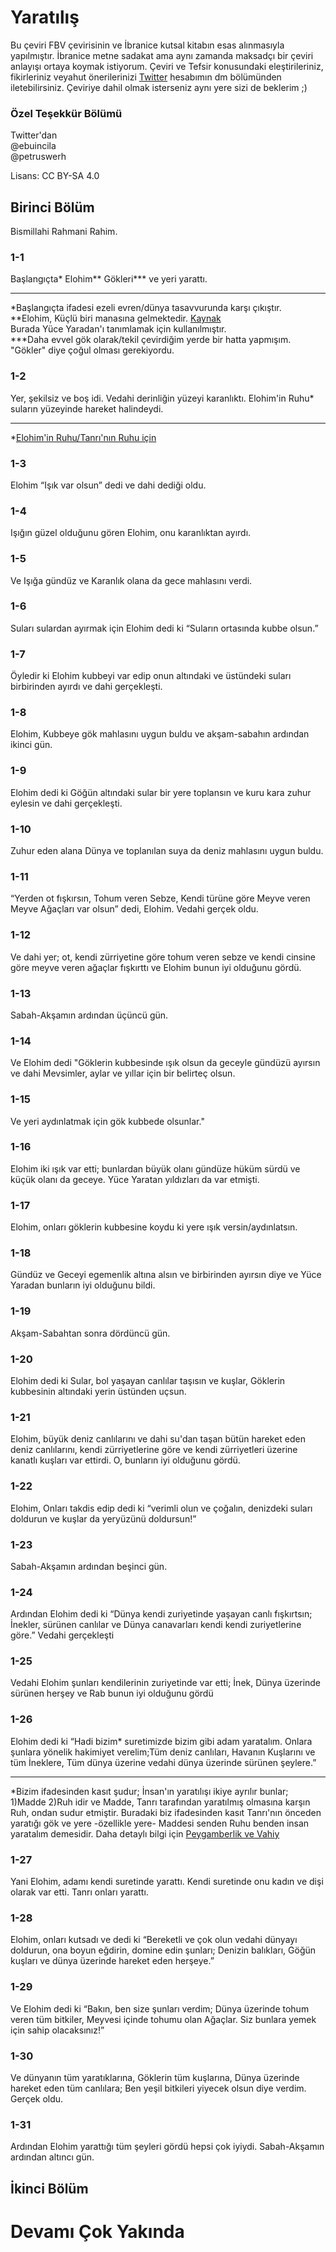 # Yaratılış  

Bu çeviri FBV çevirisinin ve İbranice kutsal kitabın esas alınmasıyla yapılmıştır. İbranice metne sadakat ama aynı zamanda maksadçı bir çeviri anlayışı ortaya koymak istiyorum. Çeviri ve Tefsir konusundaki eleştirileriniz, fikirleriniz veyahut önerilerinizi [Twitter](https://x.com/padrosum) hesabımın dm bölümünden iletebilirsiniz. Çeviriye dahil olmak isterseniz aynı yere sizi de beklerim ;)

### Özel Teşekkür Bölümü
Twitter'dan  
@ebuincila  
@petruswerh  


Lisans: CC BY-SA 4.0


## Birinci Bölüm

Bismillahi Rahmani Rahim.

### 1-1

Başlangıçta* Elohim** Gökleri*** ve yeri yarattı.  

----  
*Başlangıçta ifadesi ezeli evren/dünya tasavvurunda karşı çıkıştır.  
**Elohim, Küçlü biri manasına gelmektedir. [Kaynak](https://www.biblestudytools.com/bible-study/topical-studies/elohim-supreme-one-mighty-one.html)   
Burada Yüce Yaradan'ı tanımlamak için kullanılmıştır.  
***Daha evvel gök olarak/tekil çevirdiğim yerde bir hatta yapmışım. "Gökler" diye çoğul olması gerekiyordu.  

### 1-2

Yer, şekilsiz ve boş idi. Vedahi derinliğin yüzeyi karanlıktı. Elohim'in Ruhu* suların yüzeyinde hareket halindeydi.  

---  
*[Elohim'in Ruhu/Tanrı'nın Ruhu için](https://padrosum.github.io/yazılar/nubuvvet-vahiy.html)

### 1-3

Elohim “Işık var olsun” dedi ve dahi dediği oldu.

### 1-4

Işığın güzel olduğunu gören Elohim, onu karanlıktan ayırdı.

### 1-5

Ve Işığa gündüz ve Karanlık olana da gece mahlasını verdi.

### 1-6

Suları sulardan ayırmak için Elohim dedi ki “Suların ortasında kubbe olsun.”

### 1-7

Öyledir ki Elohim kubbeyi var edip onun altındaki ve üstündeki suları birbirinden ayırdı ve dahi gerçekleşti.

### 1-8

Elohim, Kubbeye gök mahlasını uygun buldu ve akşam-sabahın ardından ikinci gün.

### 1-9

Elohim dedi ki Göğün altındaki sular bir yere toplansın ve kuru kara zuhur eylesin ve dahi gerçekleşti.

### 1-10

Zuhur eden alana Dünya ve toplanılan suya da deniz mahlasını uygun buldu.

### 1-11

“Yerden ot fışkırsın, Tohum veren Sebze, Kendi türüne göre Meyve veren Meyve Ağaçları var olsun” dedi, Elohim. Vedahi gerçek oldu.

### 1-12

Ve dahi yer; ot, kendi zürriyetine göre tohum veren sebze ve kendi cinsine göre meyve veren ağaçlar fışkırttı ve Elohim bunun iyi olduğunu gördü.

### 1-13

Sabah-Akşamın ardından üçüncü gün.

### 1-14

Ve Elohim dedi "Göklerin kubbesinde ışık olsun da geceyle gündüzü ayırsın ve dahi Mevsimler, aylar ve yıllar için bir belirteç olsun.

### 1-15

Ve yeri aydınlatmak için gök kubbede olsunlar."

### 1-16

Elohim iki ışık var etti; bunlardan büyük olanı gündüze hüküm sürdü ve küçük olanı da geceye. Yüce Yaratan yıldızları da var etmişti.

### 1-17

Elohim, onları göklerin kubbesine koydu ki yere ışık versin/aydınlatsın.

### 1-18

Gündüz ve Geceyi egemenlik altına alsın ve birbirinden ayırsın diye ve Yüce Yaradan bunların iyi olduğunu bildi.

### 1-19

Akşam-Sabahtan sonra dördüncü gün.

### 1-20

Elohim dedi ki Sular, bol yaşayan canlılar taşısın ve kuşlar, Göklerin kubbesinin altındaki yerin üstünden uçsun.

### 1-21

Elohim, büyük deniz canlılarını ve dahi su'dan taşan bütün hareket eden deniz canlılarını, kendi zürriyetlerine göre ve kendi zürriyetleri üzerine kanatlı kuşları var ettirdi. O, bunların iyi olduğunu gördü.

### 1-22

Elohim, Onları takdis edip dedi ki “verimli olun ve çoğalın, denizdeki suları doldurun ve kuşlar da yeryüzünü doldursun!”

### 1-23

Sabah-Akşamın ardından beşinci gün.

### 1-24
Ardından Elohim dedi ki “Dünya kendi zuriyetinde yaşayan canlı fışkırtsın; İnekler, sürünen canlılar ve Dünya canavarları kendi kendi zuriyetlerine göre.” Vedahi gerçekleşti

### 1-25
Vedahi Elohim şunları kendilerinin zuriyetinde var etti; İnek, Dünya üzerinde sürünen herşey ve Rab bunun iyi olduğunu gördü

### 1-26
Elohim dedi ki “Hadi bizim* suretimizde bizim gibi adam yaratalım. Onlara şunlara yönelik hakimiyet verelim;Tüm deniz canlıları, Havanın Kuşlarını ve tüm İneklere, Tüm dünya üzerine vedahi dünya üzerinde sürünen şeylere.”

---  
*Bizim ifadesinden kasıt şudur; İnsan'ın yaratılışı ikiye ayrılır bunlar; 1)Madde 2)Ruh idir ve Madde, Tanrı tarafından yaratılmış olmasına karşın Ruh, ondan sudur etmiştir. Buradaki biz ifadesinden kasıt Tanrı'nın önceden yaratığı gök ve yere -özellikle yere- Maddesi senden Ruhu benden insan yaratalım demesidir. Daha detaylı bilgi için [Peygamberlik ve Vahiy](https://padrosum.github.io/yazılar/nubuvvet-vahiy.html) 

### 1-27
Yani Elohim, adamı kendi suretinde yarattı. Kendi suretinde onu kadın ve dişi olarak var etti. Tanrı onları yarattı.

### 1-28
Elohim, onları kutsadı ve dedi ki “Bereketli ve çok olun vedahi dünyayı doldurun, ona boyun eğdirin, domine edin şunları; Denizin balıkları, Göğün kuşları ve dünya üzerinde hareket eden herşeye.”

### 1-29
Ve Elohim dedi ki “Bakın, ben size şunları verdim; Dünya üzerinde tohum veren tüm bitkiler, Meyvesi içinde tohumu olan Ağaçlar. Siz bunlara yemek için sahip olacaksınız!”

### 1-30
Ve dünyanın tüm yaratıklarına, Göklerin tüm kuşlarına, Dünya üzerinde hareket eden tüm canlılara; Ben yeşil bitkileri yiyecek olsun diye verdim. Gerçek oldu. 
### 1-31
Ardından Elohim yarattığı tüm şeyleri gördü hepsi çok iyiydi. Sabah-Akşamın ardından altıncı gün.

## İkinci Bölüm



# Devamı Çok Yakında
